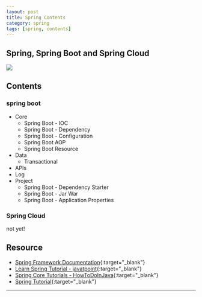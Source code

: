 ```yaml
---
layout: post
title: Spring Contents
category: spring
tags: [spring, contents]
---
```


## Spring, Spring Boot and Spring Cloud

![](https://www.hauchenglee.com/assets/images/spring/spring-boot/Spring-the-source-for-modern-JAVA.jpg)

## Contents 

### spring boot

- Core
    - Spring Boot - IOC
    - Spring Boot - Dependency
    - Spring Boot - Configuration
    - Spring Boot AOP
    - Spring Boot Resource
- Data
    - Transactional
- APIs
- Log
- Project
    - Spring Boot - Dependency Starter
    - Spring Boot - Jar War
    - Spring Boot - Application Properties

### Spring Cloud

not yet!

## Resource

- [Spring Framework Documentation](https://docs.spring.io/spring-framework/docs/current/reference/html/){:target="_blank"}
- [Learn Spring Tutorial - javatpoint](https://www.javatpoint.com/spring-tutorial){:target="_blank"}
- [Spring Core Tutorials - HowToDoInJava](https://howtodoinjava.com/spring-core/){:target="_blank"}
- [Spring Tutorial](https://dunwu.github.io/spring-tutorial/#/README){:target="_blank"}

---